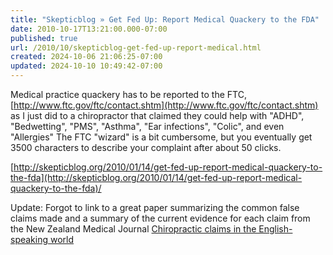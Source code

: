 ```yaml
---
title: "Skepticblog » Get Fed Up: Report Medical Quackery to the FDA"
date: 2010-10-17T13:21:00.000-07:00
published: true
url: /2010/10/skepticblog-get-fed-up-report-medical.html
created: 2024-10-06 21:06:25-07:00
updated: 2024-10-10 10:49:42-07:00
---
```


Medical practice quackery has to be reported to the FTC, [http://www.ftc.gov/ftc/contact.shtm](http://www.ftc.gov/ftc/contact.shtm) as I just did to a chiropractor that claimed they could help with "ADHD", "Bedwetting", "PMS", "Asthma", "Ear infections", "Colic", and even "Allergies" The FTC "wizard" is a bit cumbersome, but you eventually get 3500 characters to describe your complaint after about 50 clicks.  
  
[http://skepticblog.org/2010/01/14/get-fed-up-report-medical-quackery-to-the-fda](http://skepticblog.org/2010/01/14/get-fed-up-report-medical-quackery-to-the-fda)/  
  
  
  
Update: Forgot to link to a great paper summarizing the common false claims made and a summary of the current evidence for each claim from the New Zealand Medical Journal [Chiropractic claims in the English-speaking world](http://www.dcscience.net/Ernst-Gilbey-Chiropractic-claims-NZMJ.pdf)